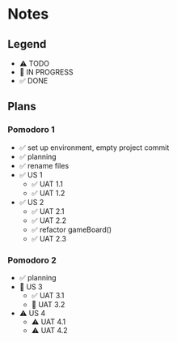 # Notes

## Legend
- ⚠ TODO
- 🚧 IN PROGRESS
- ✅ DONE

## Plans
### Pomodoro 1
- ✅ set up environment, empty project commit
- ✅ planning
- ✅ rename files
- ✅ US 1
    - ✅ UAT 1.1
    - ✅ UAT 1.2
- ✅ US 2
    - ✅ UAT 2.1
    - ✅ UAT 2.2
    - ✅ refactor gameBoard()
    - ✅ UAT 2.3

### Pomodoro 2
- ✅ planning 
- 🚧 US 3
	- ✅ UAT 3.1
	- 🚧 UAT 3.2
- ⚠ US 4
	- ⚠ UAT 4.1
	- ⚠ UAT 4.2